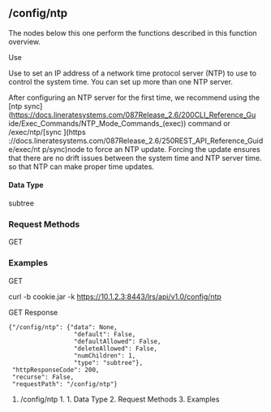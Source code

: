 ## /config/ntp

The nodes below this one perform the functions described in this function
overview.

Use

Use to set an IP address of a network time protocol server (NTP) to use to
control the system time. You can set up more than one NTP server.

After configuring an NTP server for the first time, we recommend using the
[ntp sync](https://docs.lineratesystems.com/087Release_2.6/200CLI_Reference_Gu
ide/Exec_Commands/NTP_Mode_Commands_(exec)) command or /exec/ntp/[sync ](https
://docs.lineratesystems.com/087Release_2.6/250REST_API_Reference_Guide/exec/nt
p/sync)node to force an NTP update. Forcing the update ensures that there are
no drift issues between the system time and NTP server time. so that NTP can
make proper time updates.

#### Data Type

subtree

### Request Methods

GET

### Examples

GET

curl -b cookie.jar -k https://10.1.2.3:8443/lrs/api/v1.0/config/ntp

GET Response

    
    {"/config/ntp": {"data": None,
                      "default": False,
                      "defaultAllowed": False,
                      "deleteAllowed": False,
                      "numChildren": 1,
                      "type": "subtree"},
     "httpResponseCode": 200,
     "recurse": False,
     "requestPath": "/config/ntp"}
    

  1. /config/ntp
    1.       1. Data Type
    2. Request Methods
    3. Examples

